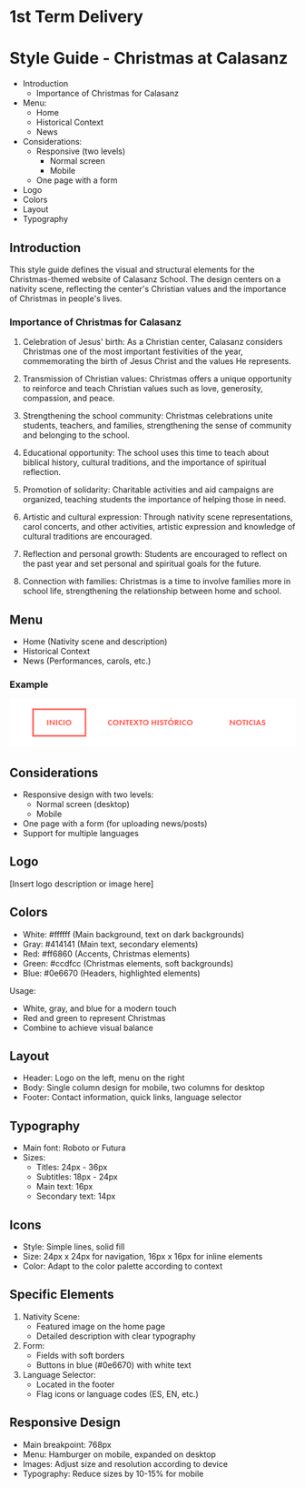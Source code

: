 # 1st Term Delivery
# Style Guide - Christmas at Calasanz

- Introduction
    - Importance of Christmas for Calasanz
- Menu:
    - Home
    - Historical Context
    - News
- Considerations:
    - Responsive (two levels)
        - Normal screen
        - Mobile
    - One page with a form
- Logo
- Colors
- Layout
- Typography

## Introduction
This style guide defines the visual and structural elements for the Christmas-themed website of Calasanz School. The design centers on a nativity scene, reflecting the center's Christian values and the importance of Christmas in people's lives.

### Importance of Christmas for Calasanz
1. Celebration of Jesus' birth: As a Christian center, Calasanz considers Christmas one of the most important festivities of the year, commemorating the birth of Jesus Christ and the values He represents.

2. Transmission of Christian values: Christmas offers a unique opportunity to reinforce and teach Christian values such as love, generosity, compassion, and peace.

3. Strengthening the school community: Christmas celebrations unite students, teachers, and families, strengthening the sense of community and belonging to the school.

4. Educational opportunity: The school uses this time to teach about biblical history, cultural traditions, and the importance of spiritual reflection.

5. Promotion of solidarity: Charitable activities and aid campaigns are organized, teaching students the importance of helping those in need.

6. Artistic and cultural expression: Through nativity scene representations, carol concerts, and other activities, artistic expression and knowledge of cultural traditions are encouraged.

7. Reflection and personal growth: Students are encouraged to reflect on the past year and set personal and spiritual goals for the future.

8. Connection with families: Christmas is a time to involve families more in school life, strengthening the relationship between home and school.

## Menu
- Home (Nativity scene and description)
- Historical Context
- News (Performances, carols, etc.)

### Example
![menu](./img-guia/image.png)

## Considerations
- Responsive design with two levels:
  - Normal screen (desktop)
  - Mobile
- One page with a form (for uploading news/posts)
- Support for multiple languages

## Logo
[Insert logo description or image here]

## Colors
- White: #ffffff (Main background, text on dark backgrounds)
- Gray: #414141 (Main text, secondary elements)
- Red: #ff6860 (Accents, Christmas elements)
- Green: #ccdfcc (Christmas elements, soft backgrounds)
- Blue: #0e6670 (Headers, highlighted elements)

Usage:
- White, gray, and blue for a modern touch
- Red and green to represent Christmas
- Combine to achieve visual balance

## Layout
- Header: Logo on the left, menu on the right
- Body: Single column design for mobile, two columns for desktop
- Footer: Contact information, quick links, language selector

## Typography
- Main font: Roboto or Futura
- Sizes:
  - Titles: 24px - 36px
  - Subtitles: 18px - 24px
  - Main text: 16px
  - Secondary text: 14px

## Icons
- Style: Simple lines, solid fill
- Size: 24px x 24px for navigation, 16px x 16px for inline elements
- Color: Adapt to the color palette according to context

## Specific Elements
1. Nativity Scene:
   - Featured image on the home page
   - Detailed description with clear typography
2. Form:
   - Fields with soft borders
   - Buttons in blue (#0e6670) with white text
3. Language Selector:
   - Located in the footer
   - Flag icons or language codes (ES, EN, etc.)

## Responsive Design
- Main breakpoint: 768px
- Menu: Hamburger on mobile, expanded on desktop
- Images: Adjust size and resolution according to device
- Typography: Reduce sizes by 10-15% for mobile
